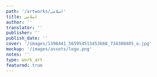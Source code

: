 ```yaml
---
path: '/artworks/اسلامى'
title: اسلامى
author: ''
translator: ''
publisher: ''
publish_date: ''
cover: '/images/1398441_565954513453668_734308405_o.jpg'
mockup: '/images/assets/logo.png'
notes: ''
type: work_art
featured: true
---
```

